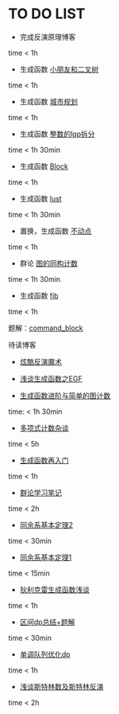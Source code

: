 # TO DO LIST

- 完成反演原理博客

time < 1h

- 生成函数 [小朋友和二叉树](https://www.luogu.com.cn/problem/CF438E)

time < 1h

- 生成函数 [城市规划](https://www.luogu.com.cn/problem/P4841)

time < 1h

- 生成函数 [整数的lqp拆分](https://www.luogu.com.cn/problem/P4451)

time < 1h 30min

- 生成函数 [Block](http://poj.org/problem?id=3734)

time < 1h

- 生成函数 [lust](https://www.luogu.com.cn/problem/CF891E)

time < 1h 30min

- 置换，生成函数 [不动点](https://www.51nod.com/Challenge/Problem.html#problemId=1728)

time < 1h

- 群论 [图的同构计数](https://www.luogu.com.cn/problem/P4727)

time < 1h 30min

- 生成函数 [fib](https://www.51nod.com/Challenge/Problem.html#problemId=1236)

time < 1h

题解：[command_block](https://www.luogu.com.cn/blog/command-block/post-shuo-xue-ji-lu-51nod1236-xu-lie-qiu-hu-v3-post)

待读博客

- [炫酷反演魔术](https://www.luogu.com.cn/blog/command-block/xuan-ku-fan-yan-mo-shu)

- [浅谈生成函数之EGF](https://zhuanlan.zhihu.com/p/53079223)

- [生成函数进阶与简单的图计数](https://www.luogu.com.cn/blog/lx-2003/generating-function-advanced)

time: < 1h 30min

- [多项式计数杂谈](https://www.luogu.com.cn/blog/command-block/sheng-cheng-han-shuo-za-tan#)

time < 5h

- [生成函数再入门](https://www.luogu.com.cn/blog/zyxxs/x-yi-x-jiang-tan-sheng-cheng-han-shuo-zai-ru-men)

time < 1h

- [群论学习笔记](https://www.luogu.com.cn/blog/Troverld/qun-lun-xue-xi-bi-ji)

time < 2h

- [同余系基本定理2](https://www.luogu.com.cn/blog/command-block/tong-yu-xi2)

time < 30min

- [同余系基本定理1](https://www.luogu.com.cn/blog/command-block/tong-yu-xi1)

time < 15min

- [狄利克雷生成函数浅谈](https://www.luogu.com.cn/blog/gxy001/di-li-ke-lei-sheng-cheng-han-shuo-qian-tan)

time < 1h

- [区间dp总结+题解](https://www.luogu.com.cn/blog/BreakPlus/ou-jian-dp-zong-jie-ti-xie)

time < 30min

- [单调队列优化dp](https://www.luogu.com.cn/blog/130812/DQ-OP-DP)

time < 1h

- [浅谈斯特林数及斯特林反演](https://www.luogu.com.cn/blog/efforts-will-pay-off/qian-tan-si-te-lin-shuo-ji-si-te-lin-fan-yan)

time < 2h

